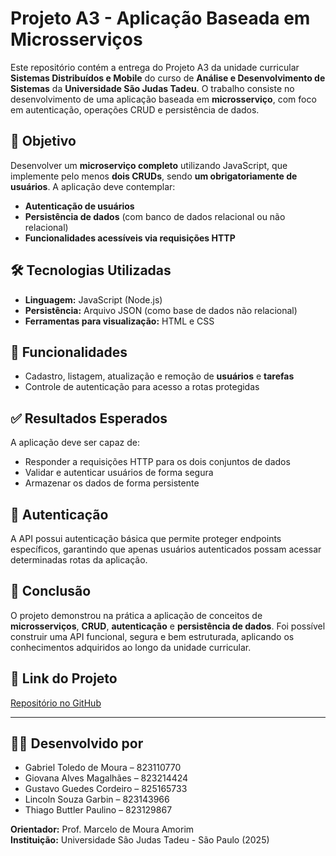 # Projeto A3 - Aplicação Baseada em Microsserviços

Este repositório contém a entrega do Projeto A3 da unidade curricular **Sistemas Distribuídos e Mobile** do curso de **Análise e Desenvolvimento de Sistemas** da **Universidade São Judas Tadeu**. O trabalho consiste no desenvolvimento de uma aplicação baseada em **microsserviço**, com foco em autenticação, operações CRUD e persistência de dados.

## 🎯 Objetivo

Desenvolver um **microserviço completo** utilizando JavaScript, que implemente pelo menos **dois CRUDs**, sendo **um obrigatoriamente de usuários**. A aplicação deve contemplar:

- **Autenticação de usuários**
- **Persistência de dados** (com banco de dados relacional ou não relacional)
- **Funcionalidades acessíveis via requisições HTTP**

## 🛠️ Tecnologias Utilizadas

- **Linguagem:** JavaScript (Node.js)
- **Persistência:** Arquivo JSON (como base de dados não relacional)
- **Ferramentas para visualização:** HTML e CSS

## 📄 Funcionalidades

- Cadastro, listagem, atualização e remoção de **usuários** e **tarefas**
- Controle de autenticação para acesso a rotas protegidas

## ✅ Resultados Esperados

A aplicação deve ser capaz de:

- Responder a requisições HTTP para os dois conjuntos de dados
- Validar e autenticar usuários de forma segura
- Armazenar os dados de forma persistente

## 🔐 Autenticação

A API possui autenticação básica que permite proteger endpoints específicos, garantindo que apenas usuários autenticados possam acessar determinadas rotas da aplicação.

## 🧠 Conclusão

O projeto demonstrou na prática a aplicação de conceitos de **microsserviços**, **CRUD**, **autenticação** e **persistência de dados**. Foi possível construir uma API funcional, segura e bem estruturada, aplicando os conhecimentos adquiridos ao longo da unidade curricular.

## 🔗 Link do Projeto

[Repositório no GitHub](https://github.com/thiagobuttler/ProjetoA3_SistemasDistribuidos)

---

## 👨‍💻 Desenvolvido por

- Gabriel Toledo de Moura – 823110770  
- Giovana Alves Magalhães – 823214424  
- Gustavo Guedes Cordeiro – 825165733  
- Lincoln Souza Garbin – 823143966  
- Thiago Buttler Paulino – 823129867  

**Orientador:** Prof. Marcelo de Moura Amorim  
**Instituição:** Universidade São Judas Tadeu - São Paulo (2025)